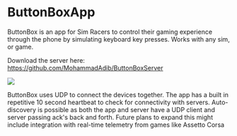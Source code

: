 # ButtonBoxApp

ButtonBox is an app for Sim Racers to control their gaming experience through the phone by simulating keyboard key presses. Works with any sim, or game.

Download the server here: https://github.com/MohammadAdib/ButtonBoxServer

![](https://i.imgur.com/CtKS1tB.png)

ButtonBox uses UDP to connect the devices together. The app has a built in repetitive 10 second heartbeat to check for connectivity with servers. Auto-discovery is possible as both the app and server have a UDP client and server passing ack's back and forth. Future plans to expand this might include integration with real-time telemetry from games like Assetto Corsa
